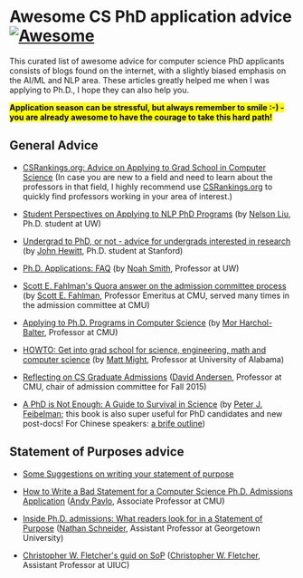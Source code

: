 # Awesome CS PhD application advice [![Awesome](https://awesome.re/badge.svg)](https://awesome.re)
This curated list of awesome advice for computer science PhD applicants consists of blogs found on the internet, with a slightly biased emphasis on the AI/ML and NLP area. These articles greatly helped me when I was applying to Ph.D., I hope they can also help you.

<mark>**Application season can be stressful, but always remember to smile :-) - you are already awesome to have the courage to take this hard path!**</mark>

## General Advice

- [CSRankings.org: Advice on Applying to Grad School in Computer Science](http://csrankings.org/advice.html) (In case you are new to a field and need to learn about the professors in that field, I highly recommend use [CSRankings.org](http://csrankings.org/) to quickly find professors working in your area of interest.)

- [Student Perspectives on Applying to NLP PhD Programs](https://blog.nelsonliu.me/2019/10/24/student-perspectives-on-applying-to-nlp-phd-programs/) (by [Nelson Liu](https://cs.stanford.edu/~nfliu/), Ph.D. student at UW)

- [Undergrad to PhD, or not - advice for undergrads interested in research](https://nlp.stanford.edu//~johnhew//undergrad-researchers.html) (by [John Hewitt](https://nlp.stanford.edu//~johnhew//), Ph.D. student at Stanford)

- [Ph.D. Applications: FAQ](https://docs.google.com/document/d/1lT-bsIP0GKfh8l5sQnM2hCzzR9prt-QLx16rimUOdIM/edit) (by [Noah Smith](https://nasmith.github.io/), Professor at UW)

- [Scott E. Fahlman's Quora answer on the admission committee process](https://www.quora.com/What-does-the-admissions-committee-process-for-graduate-school-look-like-Do-you-sit-in-a-room-and-all-discuss-the-same-candidate-at-the-same-time-or-is-it-more-of-an-individual-process-with-opinions-aggregated-at-the-end) (by [Scott E. Fahlman](http://www.cs.cmu.edu/~sef/), Professor Emeritus at CMU, served many times in the admission committee at CMU)

- [Applying to Ph.D. Programs in Computer Science](http://www.cs.cmu.edu/~harchol/gradschooltalk.pdf) (by [Mor Harchol-Balter](https://www.cs.cmu.edu/~harchol/), Professor at CMU)

- [HOWTO: Get into grad school for science, engineering, math and computer science](https://matt.might.net/articles/how-to-apply-and-get-in-to-graduate-school-in-science-mathematics-engineering-or-computer-science/) (by [Matt Might](https://matt.might.net/), Professor at University of Alabama)

- [Reflecting on CS Graduate Admissions](https://da-data.blogspot.com/2015/03/reflecting-on-cs-graduate-admissions.html) ([David Andersen](http://www.cs.cmu.edu/~dga/), Professor at CMU, chair of admission committee for Fall 2015)

- [A PhD is Not Enough: A Guide to Survival in Science](https://biomath.usu.edu/files/Peter_J._Feibelman_A_PhD_Is_Not_Enough.pdf) (by [Peter J. Feibelman](https://scholar.google.com/citations?user=SBfRqnEAAAAJ); this book is also super useful for PhD candidates and new post-docs! For Chinese speakers: [a brife outline](http://blog.sciencenet.cn/blog-71964-237087.html))

## Statement of Purposes advice

- [Some Suggestions on writing your statement of purpose](https://www.cc.gatech.edu/fce/people/jmankoff/gradschool/sops.html)

- [How to Write a Bad Statement for a Computer Science Ph.D. Admissions Application](https://www.cs.cmu.edu/~pavlo/blog/2015/10/how-to-write-a-bad-statement-for-a-computer-science-phd-admissions-application.html) ([Andy Pavlo](https://www.cs.cmu.edu/~pavlo/), Associate Professor at CMU)

- [Inside Ph.D. admissions: What readers look for in a Statement of Purpose](https://nschneid.medium.com/inside-ph-d-admissions-what-readers-look-for-in-a-statement-of-purpose-3db4e6081f80) ([Nathan Schneider](http://people.cs.georgetown.edu/nschneid/), Assistant Professor at Georgetown University)

- [Christopher W. Fletcher's guid on SoP](http://cwfletcher.net/Pages/SoP.php) ([Christopher W. Fletcher](http://cwfletcher.net/), Assistant Professor at UIUC)
